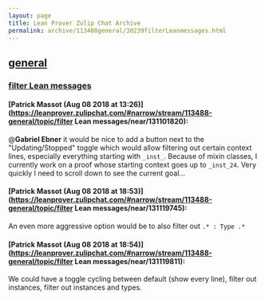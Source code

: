 ```yaml
---
layout: page
title: Lean Prover Zulip Chat Archive 
permalink: archive/113488general/30239filterLeanmessages.html
---
```


## [general](index.html)
### [filter Lean messages](30239filterLeanmessages.html)

#### [Patrick Massot (Aug 08 2018 at 13:26)](https://leanprover.zulipchat.com/#narrow/stream/113488-general/topic/filter Lean messages/near/131101820):
@**Gabriel Ebner** it would be nice to add a button next to the "Updating/Stopped" toggle which would allow filtering out certain context lines, especially everything starting with `_inst_`. Because of mixin classes, I currently work on a proof whose starting context goes up to `_inst_24`. Very quickly I need to scroll down to see the current goal...

#### [Patrick Massot (Aug 08 2018 at 18:53)](https://leanprover.zulipchat.com/#narrow/stream/113488-general/topic/filter Lean messages/near/131119745):
An even more aggressive option would be to also filter out `.* : Type .*`

#### [Patrick Massot (Aug 08 2018 at 18:54)](https://leanprover.zulipchat.com/#narrow/stream/113488-general/topic/filter Lean messages/near/131119811):
We could have a toggle cycling between default (show every line), filter out instances, filter out instances and types.

